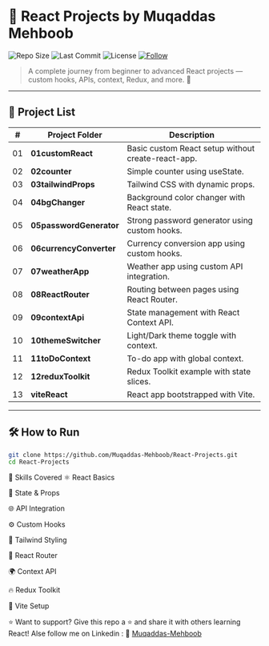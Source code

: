 # 🚀 React Projects by Muqaddas Mehboob

![Repo Size](https://img.shields.io/github/repo-size/Muqaddas-Mehboob/React-Projects)
![Last Commit](https://img.shields.io/github/last-commit/Muqaddas-Mehboob/React-Projects)
![License](https://img.shields.io/badge/license-MIT-blue)
[![Follow](https://img.shields.io/github/followers/Muqaddas-Mehboob?style=social)](https://github.com/Muqaddas-Mehboob)

> A complete journey from beginner to advanced React projects — custom hooks, APIs, context, Redux, and more. 🚀

---

## 📂 Project List

| #  | Project Folder       | Description                                  |
|----|----------------------|----------------------------------------------|
| 01 | **01customReact**     | Basic custom React setup without create-react-app. |
| 02 | **02counter**         | Simple counter using useState.              |
| 03 | **03tailwindProps**   | Tailwind CSS with dynamic props.           |
| 04 | **04bgChanger**       | Background color changer with React state.  |
| 05 | **05passwordGenerator** | Strong password generator using custom hooks. |
| 06 | **06currencyConverter** | Currency conversion app using custom hooks. |
| 07 | **07weatherApp**      | Weather app using custom API integration.   |
| 08 | **08ReactRouter**     | Routing between pages using React Router.   |
| 09 | **09contextApi**      | State management with React Context API.    |
| 10 | **10themeSwitcher**   | Light/Dark theme toggle with context.       |
| 11 | **11toDoContext**     | To-do app with global context.              |
| 12 | **12reduxToolkit**    | Redux Toolkit example with state slices.    |
| 13 | **viteReact**         | React app bootstrapped with Vite.           |

---

## 🛠️ How to Run

```bash
git clone https://github.com/Muqaddas-Mehboob/React-Projects.git
cd React-Projects

```

🧠 Skills Covered
⚛️ React Basics

🔄 State & Props

🌐 API Integration

⚙️ Custom Hooks

🌈 Tailwind Styling

🧭 React Router

🌍 Context API

🔥 Redux Toolkit

🚀 Vite Setup

⭐ Want to support?
Give this repo a ⭐ and share it with others learning React!
Alse follow me on Linkedin : 📌 [Muqaddas-Mehboob](https://www.linkedin.com/in/muqaddas-mehboob/) 
